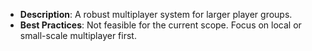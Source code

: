 - **Description**: A robust multiplayer system for larger player groups.
- **Best Practices**: Not feasible for the current scope. Focus on local or small-scale multiplayer first.